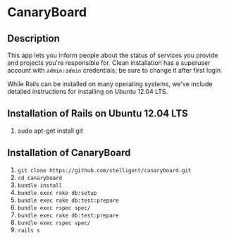 CanaryBoard
==============

## Description

This app lets you inform people about the status of services you provide and projects you're responsible for. 
Clean installation has a superuser account with ```admin:admin``` credentials; be sure to change it after first login.

While Rails can be installed on many operating systems, we've include detailed instructions for installing on Ubuntu 12.04 LTS.

## Installation of Rails on Ubuntu 12.04 LTS
1. sudo apt-get install git


## Installation of CanaryBoard

1. ```git clone https://github.com/stelligent/canaryboard.git```
1. ```cd canaryboard```
1. ```bundle install```
1. ```bundle exec rake db:setup```
1. ```bundle exec rake db:test:prepare```
1. ```bundle exec rspec spec/```
1. ```bundle exec rake db:test:prepare```
1. ```bundle exec rspec spec/```
1. ```rails s```
